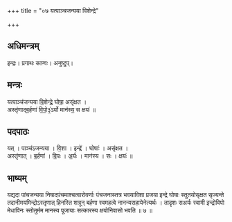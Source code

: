 +++
title = "०७ यत्पाञ्चजन्यया विशेन्द्रे"

+++
## अधिमन्त्रम्
इन्द्रः। प्रगाथः काण्वः। अनुष्टुप्।

## मन्त्रः
यत्पाञ्च॑जन्यया वि॒शेन्द्रे॒ घोषा॒ असृ॑क्षत ।  
अस्तृ॑णाद्ब॒र्हणा॑ वि॒पो॒३॒॑ऽर्यो मान॑स्य॒ स क्षयः॑ ॥

## पदपाठः
यत् । पाञ्च॑ऽजन्यया । वि॒शा । इन्द्रे॑ । घोषाः॑ । असृ॑क्षत ।  
अस्तृ॑णात् । ब॒र्हणा॑ । वि॒पः । अ॒र्यः । मान॑स्य । सः । क्षयः॑ ॥

## भाष्यम्
यद्यदा पांचजन्यया निषादपंचमाश्चत्वारोवर्णाः पंचजनास्तत्र भवयाविशा प्रजया इन्द्रे घोषाः स्तुतयोसृक्षत सृज्यन्ते तदानीमयमिन्द्रोऽस्तृणात् हिनस्ति शत्रून् बर्हणा स्वमहत्वे नानन्यसहायेनेत्यर्थः । तादृशः सअर्यः स्वामी इन्द्रोविपो मेधाविनः स्तोतुर्मम मानस्य पूजायाः सत्कारस्य क्षयोनिवासो भवति ॥ ७ ॥